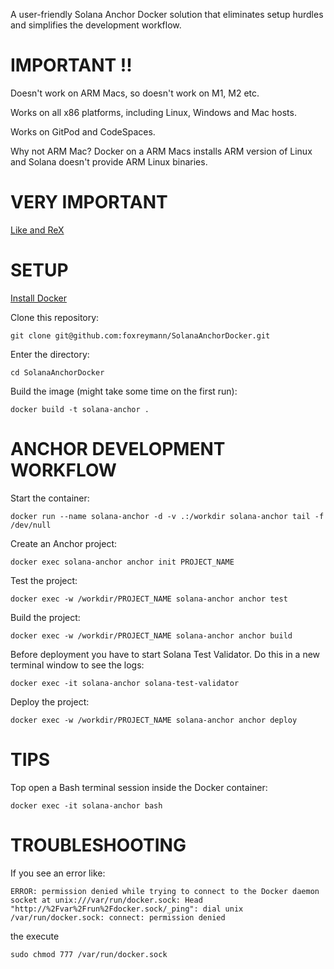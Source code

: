 A user-friendly Solana Anchor Docker solution that eliminates setup hurdles and simplifies the development workflow.

# IMPORTANT !!

Doesn't work on ARM Macs, so doesn't work on M1, M2 etc.

Works on all x86 platforms, including Linux, Windows and Mac hosts.

Works on GitPod and CodeSpaces.

Why not ARM Mac? Docker on a ARM Macs installs ARM version of Linux and Solana doesn't provide ARM Linux binaries.

# VERY IMPORTANT

[Like and ReX](https://x.com/mevresearch/status/1863686729019908260)

# SETUP

[Install Docker](https://docs.docker.com/desktop/)

Clone this repository:

`git clone git@github.com:foxreymann/SolanaAnchorDocker.git`

Enter the directory:

`cd SolanaAnchorDocker`

Build the image (might take some time on the first run):

`docker build -t solana-anchor .`

# ANCHOR DEVELOPMENT WORKFLOW

Start the container:

`docker run --name solana-anchor -d -v .:/workdir solana-anchor tail -f /dev/null`

Create an Anchor project:

`docker exec solana-anchor anchor init PROJECT_NAME`

Test the project:

`docker exec -w /workdir/PROJECT_NAME solana-anchor anchor test`

Build the project:

`docker exec -w /workdir/PROJECT_NAME solana-anchor anchor build`

Before deployment you have to start Solana Test Validator. Do this in a new terminal window to see the logs:

`docker exec -it solana-anchor solana-test-validator`

Deploy the project:

`docker exec -w /workdir/PROJECT_NAME solana-anchor anchor deploy`

# TIPS

Top open a Bash terminal session inside the Docker container:

`docker exec -it solana-anchor bash`

# TROUBLESHOOTING

If you see an error like:

`
ERROR: permission denied while trying to connect to the Docker daemon socket at unix:///var/run/docker.sock: Head "http://%2Fvar%2Frun%2Fdocker.sock/_ping": dial unix /var/run/docker.sock: connect: permission denied
`

the execute

`sudo chmod 777 /var/run/docker.sock`
